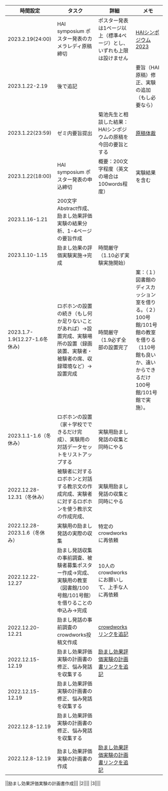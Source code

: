 |時間設定|タスク|詳細|メモ|
|----|----|----|----|
|2023.2.19(24:00)|HAI symposium ポスター発表のカメラレディ原稿締切|ポスター発表は1ページ以上（標準4ページ）とし、いずれも上限は設けません|[HAIシンポジウム 2023](https://hai-conference.net/symp2023/information.php)|
|2023.1.22-2.19|後で追記||要旨（HAI原稿）修正、実験の追加（もし必要なら）|
|2023.1.22(23:59)|ゼミ内要旨提出|菊池先生と相談した結果：HAIシンポジウムの原稿を今回の要旨とする|[原稿体裁](https://www.ai-gakkai.or.jp/sig/announce/sig-style/)|
|2023.1.22(18:00)|HAI symposium ポスター発表の申込締切|概要：200文字程度（英文の場合は100words程度）|実験結果を含む|
|2023.1.16-1.21|200文字Abstract作成、励まし効果評価実験の結果分析、1-4ページの要旨作成|||
|2023.1.10-1.15|励まし効果の評価実験実施→完成|時間厳守（1.10必ず実験実施開始）||
|2023.1.7-1.9(12.27-1.6冬休み)|ロボホンの設置の続き（もし何か足りないことがあれば）→設置完成、実験場所の設置（録画装置、実験者・被験者の席、収録環境など）→設置完成|時間厳守（1.9必ず全部の設置完了|案：（１）図書館のディスカッション室を借りる。（２）100号館/101号館の教室を借りる（110号館も良いか、遠いからできるだけ100号館/101号館で実施）。|
|2023.1.1-1.6（冬休み）|ロボホンの設置（家＋学校でできるだけ完成）、実験用の対話データセットをリストアップする|実験用励まし発話の収集と同時にやる||
|2022.12.28-12.31（冬休み）|被験者に対するロボホンと対話する教示文の作成完成、実験者に対するロボホンを使う教示文の作成完成、|実験用励まし発話の収集と同時にやる||
|2022.12.28-2023.1.6（冬休み）|実験用の励まし発話の実際の収集|特定のcrowdworksに再依頼||
|2022.12.22-12.27|励まし発話収集の事前調査、被験者募集ポスター作成→完成、実験用の教室（図書館/100号館/101号館）を借りることの申込み→完成|10人のcrowdworksにお願いして、上手な人に再依頼||
|2022.12.20-12.21|励まし発話の事前調査のcrowdworks投稿文作成|[crowdworksリンクを追記]()||
|2022.12.15-12.19|励まし効果評価実験の計画書の修正、悩み発話を収集する|[励まし効果評価実験の計画書リンクを追記]()||
|2022.12.15-12.19|励まし効果評価実験の計画書の修正、悩み発話を収集する|||
|2022.12.8-12.19|励まし効果評価実験の計画書の修正、悩み発話を収集する|||
|2022.12.8-12.19|励まし効果評価実験の計画書の作成|[励まし効果評価実験の計画書リンクを追記]()||

||励まし効果評価実験の計画書作成|||
|2||||
|3|||| 
